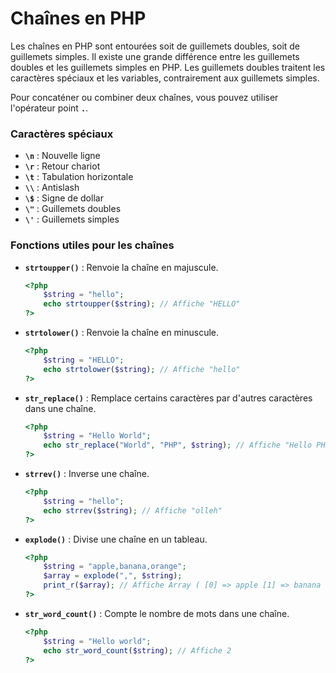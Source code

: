# Chaînes en PHP

Les chaînes en PHP sont entourées soit de guillemets doubles, soit de guillemets simples. Il existe une grande différence entre les guillemets doubles et les guillemets simples en PHP. Les guillemets doubles traitent les caractères spéciaux et les variables, contrairement aux guillemets simples.

Pour concaténer ou combiner deux chaînes, vous pouvez utiliser l'opérateur point **`.`**.

### Caractères spéciaux

- **`\n`** : Nouvelle ligne
- **`\r`** : Retour chariot
- **`\t`** : Tabulation horizontale
- **`\\`** : Antislash
- **`\$`** : Signe de dollar
- **`\"`** : Guillemets doubles
- **`\'`** : Guillemets simples

### Fonctions utiles pour les chaînes

- **`strtoupper()`** : Renvoie la chaîne en majuscule.

    ```php
    <?php
        $string = "hello";
        echo strtoupper($string); // Affiche "HELLO"
    ?>
    ```

- **`strtolower()`** : Renvoie la chaîne en minuscule.

    ```php
    <?php
        $string = "HELLO";
        echo strtolower($string); // Affiche "hello"
    ?>
    ```

- **`str_replace()`** : Remplace certains caractères par d'autres caractères dans une chaîne.

    ```php
    <?php
        $string = "Hello World";
        echo str_replace("World", "PHP", $string); // Affiche "Hello PHP"
    ?>
    ```

- **`strrev()`** : Inverse une chaîne.

    ```php
    <?php
        $string = "hello";
        echo strrev($string); // Affiche "olleh"
    ?>
    ```

- **`explode()`** : Divise une chaîne en un tableau.

    ```php
    <?php
        $string = "apple,banana,orange";
        $array = explode(",", $string);
        print_r($array); // Affiche Array ( [0] => apple [1] => banana [2] => orange )
    ?>
    ```

- **`str_word_count()`** : Compte le nombre de mots dans une chaîne.

    ```php
    <?php
        $string = "Hello world";
        echo str_word_count($string); // Affiche 2
    ?>
    ```

